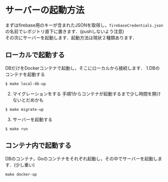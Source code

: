 # サーバーの起動方法
まずはfirebase用のキーが含まれたJSONを取得し，```firebaseCredentials.json```の名前でレポジトリ直下に置きます．(pushしないよう注意)  
その次にサーバーを起動します．起動方法は現状２種類あります．
## ローカルで起動する
DBだけをDockerコンテナで起動し，そこにローカルから接続します．
1.DBのコンテナを起動する
```
$ make local-db-up
```
2. マイグレーションをする
手順1からコンテナが起動するまで少し時間を開けないとだめかも
```
$ make migrate-up
```
3. サーバーを起動する
```
$ make run
```

## コンテナ内で起動する
DBのコンテナ，Goのコンテナをそれぞれ起動し，その中でサーバーを起動します．(少し重い)
```
make docker-up
```
